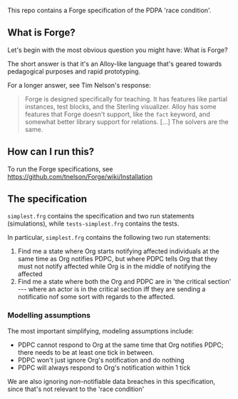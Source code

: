 This repo contains a Forge specification of the PDPA 'race condition'.

## What is Forge?
Let's begin with the most obvious question you might have: What is Forge?

The short answer is that it's an Alloy-like language that's geared towards pedagogical purposes and rapid prototyping.

For a longer answer, see Tim Nelson's response:
> Forge is designed specifically for teaching. It has features like partial instances, test blocks, and the Sterling visualizer. Alloy has some features that Forge doesn't support, like the `fact` keyword, and somewhat better library support for relations. [...] The solvers are the same.

## How can I run this?

To run the Forge specifications, see https://github.com/tnelson/Forge/wiki/Installation

## The specification

`simplest.frg` contains the specification and two run statements (simulations), while `tests-simplest.frg` contains the tests.

In particular, `simplest.frg` contains the following two run statements:

1.  Find me a state where Org starts notifying affected individuals at the same time as Org notifies PDPC, but where PDPC tells Org that they must not notify affected while Org is in the middle of notifying the affected
2.  Find me a state where both the Org and PDPC are in 'the critical section' --- where an actor is in the critical section iff they are sending a notificatio nof some sort with regards to the affected.


### Modelling assumptions

The most important simplifying, modeling assumptions include:

* PDPC cannot respond to Org at the same time that Org notifies PDPC; there needs to be at least one tick in between.
* PDPC won't just ignore Org's notification and do nothing
* PDPC will always respond to Org's notification within 1 tick

We are also ignoring *non*-notifiable data breaches in this specification, since that's not relevant to the 'race condition'